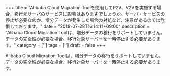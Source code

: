 +++
title = "Alibaba Cloud Migration Toolを使用してP2V、V2Vを実施する場合、移行元サーバのサービスに影響はありますでしょうか。サーバ・サービスの停止が必要なのか、増分データが発生した場合の対処など、注意があるのでは危惧しております。"
date = "2018-07-28T16:14:11+09:00"
description = "Alibaba Cloud Migration Toolは、増分データの移行をサポートしていません。データの完全性が必要な場合、移行対象サーバーを一時停止する必要があります。"
category = ['']
tags = ['']
draft = false
+++

Alibaba Cloud Migration Toolは、増分データの移行をサポートしていません。
データの完全性が必要な場合、移行対象サーバーを一時停止する必要があります。
